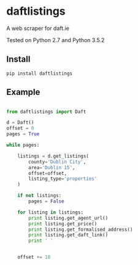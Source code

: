 # daftlistings
A web scraper for daft.ie

Tested on Python 2.7 and Python 3.5.2

## Install

```
pip install daftlistings
```

## Example


```python

from daftlistings import Daft

d = Daft()
offset = 0
pages = True

while pages:

    listings = d.get_listings(
        county='Dublin City',
        area='Dublin 15',
        offset=offset,
        listing_type='properties'
    )

    if not listings:
        pages = False

    for listing in listings:
        print listing.get_agent_url()
        print listing.get_price()
        print listing.get_formalised_address()
        print listing.get_daft_link()
        print ' '


    offset += 10
```
